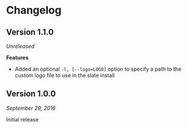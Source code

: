 # Changelog

## Version 1.1.0

*Unreleased*

**Features**

- Added an optional `-l, [--logo=LOGO]` option to specify a path to the custom logo file to use in the slate install

## Version 1.0.0

*September 29, 2016*

Initial release
